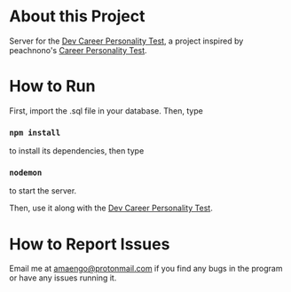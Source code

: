 # About this Project

Server for the [Dev Career Personality Test](https://github.com/thedevarchive/dev-career-personality-test), a project inspired by peachnono's [Career Personality Test](https://github.com/peachnono/dev-personality-test). 

# How to Run

First, import the .sql file in your database. Then, type

### `npm install`

to install its dependencies, then type

### `nodemon`

to start the server. 

Then, use it along with the [Dev Career Personality Test](https://github.com/thedevarchive/dev-career-personality-test). 

# How to Report Issues

Email me at amaengo@protonmail.com if you find any bugs in the program or have any issues running it. 
